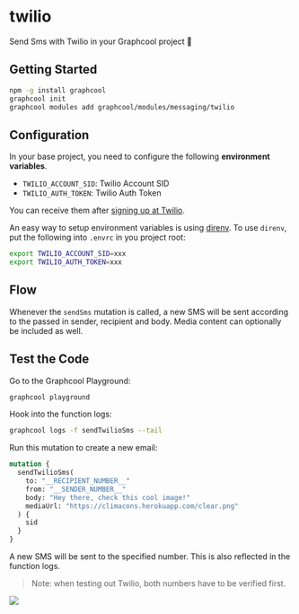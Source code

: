 # twilio

Send Sms with Twilio in your Graphcool project 🎁

## Getting Started

```sh
npm -g install graphcool
graphcool init
graphcool modules add graphcool/modules/messaging/twilio
```

## Configuration

In your base project, you need to configure the following **environment variables**.

- `TWILIO_ACCOUNT_SID`: Twilio Account SID
- `TWILIO_AUTH_TOKEN`: Twilio Auth Token

You can receive them after [signing up at Twilio](https://twilio.com/).

An easy way to setup environment variables is using [direnv](https://direnv.net/).
To use `direnv`, put the following into `.envrc` in you project root:

```sh
export TWILIO_ACCOUNT_SID=xxx
export TWILIO_AUTH_TOKEN=xxx
```

## Flow

Whenever the `sendSms` mutation is called, a new SMS will be sent according to the passed in sender, recipient and body. Media content can optionally be included as well.

## Test the Code

Go to the Graphcool Playground:

```sh
graphcool playground
```

Hook into the function logs:

```sh
graphcool logs -f sendTwilioSms --tail
```

Run this mutation to create a new email:

```graphql
mutation {
  sendTwilioSms(
    to: "__RECIPIENT_NUMBER__"
    from: "__SENDER_NUMBER__"
    body: "Hey there, check this cool image!"
    mediaUrl: "https://climacons.herokuapp.com/clear.png"
  ) {
    sid
  }
}
```

A new SMS will be sent to the specified number. This is also reflected in the function logs.

> Note: when testing out Twilio, both numbers have to be verified first.

![](http://i.imgur.com/5RHR6Ku.png)
